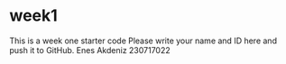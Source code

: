 # week1
This is a week one starter code 
Please write your name and ID here and push it to GitHub.
Enes Akdeniz 230717022
